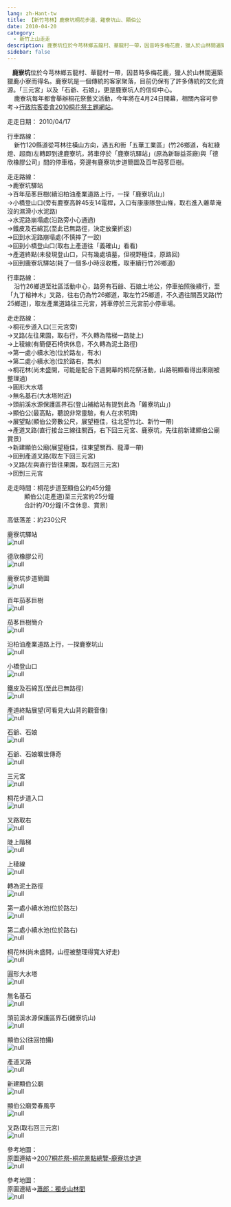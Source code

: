 ```yaml
---
lang: zh-Hant-tw
title: 【新竹芎林】鹿寮坑桐花步道、雞寮坑山、顯伯公
date: 2010-04-20
category: 
  - 新竹上山走走
description: 鹿寮坑位於今芎林鄉五龍村、華龍村一帶，因昔時多梅花鹿，獵人於山林間遍築獵鹿小寮而得名。鹿寮坑是一個傳統的客家聚落，目前仍保有了許多傳統的文化資源。「三元宮」以及「石爺、石娘」，更是鹿寮坑人的信仰中心。 鹿寮坑每年都會舉辦桐花祭藝文活動，今年將在4月24日開幕，相關內容可參考→[行政院客委會2010桐花祭主題網站](http://tung.hakka.gov.tw/cht/event2.aspx?ID=77)。
sidebar: false
---
```


   **鹿寮坑**位於今芎林鄉五龍村、華龍村一帶，因昔時多梅花鹿，獵人於山林間遍築獵鹿小寮而得名。鹿寮坑是一個傳統的客家聚落，目前仍保有了許多傳統的文化資源。「三元宮」以及「石爺、石娘」，更是鹿寮坑人的信仰中心。  
    鹿寮坑每年都會舉辦桐花祭藝文活動，今年將在4月24日開幕，相關內容可參考→[行政院客委會2010桐花祭主題網站](http://tung.hakka.gov.tw/cht/event2.aspx?ID=77)。

走走日期： 2010/04/17

行車路線：  
    新竹120縣道從芎林往橫山方向，遇五和街「五華工業區」(竹26鄉道，有紅綠燈、超商)左轉即到達鹿寮坑，將車停於「鹿寮坑驛站」(原為新聯益茶廠)與「德欣橡膠公司」間的停車格，旁邊有鹿寮坑步道簡圖及百年茄苳巨樹。

走走路線：  
→鹿寮坑驛站  
→百年茄苳巨樹(續沿柏油產業道路上行，一探「鹿寮坑山」)  
→小橋登山口(旁有鹿寮高幹45支14電桿，入口有康康隊登山條，取右進入雜草淹沒的濕滑小水泥路)  
→水泥路崩塌處(沿路旁小心通過)  
→鐵皮及石綿瓦(至此已無路徑，決定放棄折返)  
→回到水泥路崩塌處(不慎摔了一跤)  
→回到小橋登山口(取右上產道往「義確山」看看)  
→產道終點(未發現登山口，只有幾處墳墓，但視野極佳，原路回)  
→回到鹿寮坑驛站(耗了一個多小時沒收穫，取車續行竹26鄉道)

行車路線：  
    沿竹26鄉道至社區活動中心，路旁有石爺、石娘土地公，停車拍照後續行，至「九丁榕神木」叉路，往右仍為竹26鄉道，取左竹25鄉道，不久遇往關西叉路(竹25鄉道)，取左產業道路往三元宮，將車停於三元宮前小停車場。

走走路線：  
→桐花步道入口(三元宮旁)  
→叉路(左往果園，取右行，不久轉為階梯一路陡上)  
→上稜線(有簡便石椅供休息，不久轉為泥土路徑)  
→第一處小續水池(位於路左，有水)  
→第二處小續水池(位於路右，無水)  
→桐花林(尚未盛開，可能是配合下週開幕的桐花祭活動，山路明顯看得出來剛被整理過)  
→圓形大水塔  
→無名基石(大水塔附近)  
→頭前溪水源保護區界石(登山補給站有提到此為「雞寮坑山」)  
→顯伯公(最高點，聽說非常靈驗，有人在求明牌)  
→展望點(顯伯公旁數公尺，展望極佳，往北望竹北、新竹一帶)  
→產道叉路(直行接台三線往關西，右下回三元宮、鹿寮坑，先往前新建顯伯公廟賞景)  
→新建顯伯公廟(展望極佳，往東望關西、龍潭一帶)  
→回到產道叉路(取左下回三元宮)  
→叉路(左與直行皆往果園，取右回三元宮)  
→回到三元宮

走走時間：桐花步道至顯伯公約45分鐘  
          顯伯公(走產道)至三元宮約25分鐘  
          合計約70分鐘(不含休息、賞景)

高低落差：約230公尺

鹿寮坑驛站  
![null](image/151477154_l.jpg)

德欣橡膠公司  
![null](image/151477151_l.jpg)

鹿寮坑步道簡圖  
![null](image/151477164_l.jpg)

百年茄苳巨樹  
![null](image/151477171_l.jpg)

茄苳巨樹簡介  
![null](image/151477172_l.jpg)

沿柏油產業道路上行，一探鹿寮坑山  
![null](image/151477175_l.jpg)

小橋登山口  
![null](image/151477179_l.jpg)

鐵皮及石綿瓦(至此已無路徑)  
![null](image/151477184_l.jpg)

產道終點展望(可看見大山背的觀音像)  
![null](image/151477186_l.jpg)

石爺、石娘  
![null](image/151477194_l.jpg)

石爺、石娘曠世傳奇  
![null](image/151477161_l.jpg)

三元宮  
![null](image/151477266_l.jpg)

桐花步道入口  
![null](image/151477285_l.jpg)

叉路取右  
![null](image/151477287_l.jpg)

陡上階梯  
![null](image/151477290_l.jpg)

上稜線  
![null](image/151477293_l.jpg)

轉為泥土路徑  
![null](image/151477382_l.jpg)

第一處小續水池(位於路左)  
![null](image/151477387_l.jpg)

第二處小續水池(位於路右)  
![null](image/151477392_l.jpg)

桐花林(尚未盛開，山徑被整理得寬大好走)  
![null](image/151477397_l.jpg)

圓形大水塔  
![null](image/151477437_l.jpg)

無名基石  
![null](image/151477442_l.jpg)

頭前溪水源保護區界石(雞寮坑山)  
![null](image/151477444_l.jpg)

顯伯公(往回拍攝)  
![null](image/151477447_l.jpg)

產道叉路  
![null](image/151477454_l.jpg)

新建顯伯公廟  
![null](image/151477457_l.jpg)

顯伯公廟旁春風亭  
![null](image/151477464_l.jpg)

叉路(取右回三元宮)  
![null](image/151477263_l.jpg)

參考地圖：  
原圖連結→[2007桐花祭-桐花景點總覽-鹿寮坑步道](http://kaga.hakka.gov.tw/public/Attachment/752410331171.jpg)  
![null](image/151477588_l.jpg)

參考地圖：  
原圖連結→[蕭郎：獨步山林間](http://www.yougoipay.com/kenny/w924/index.htm)  
![null](image/151477595_l.jpg)